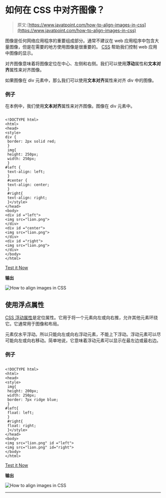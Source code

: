 # 如何在 CSS 中对齐图像？

> 原文:[https://www.javatpoint.com/how-to-align-images-in-css](https://www.javatpoint.com/how-to-align-images-in-css)

图像是任何网络应用程序的重要组成部分。通常不建议在 web 应用程序中包含大量图像，但是在需要的地方使用图像是很重要的。 [CSS](https://www.javatpoint.com/css-tutorial) 帮助我们控制 web 应用中图像的显示。

对齐图像意味着将图像定位在中心、左侧和右侧。我们可以使用**浮动**属性和**文本对齐**属性来对齐图像。

如果图像在 div 元素中，那么我们可以使用**文本对齐**属性来对齐 div 中的图像。

### 例子

在本例中，我们使用**文本对齐**属性来对齐图像。图像在 div 元素中。

```

<!DOCTYPE html>  
<html>  
<head>  
<style>  
div {  
 border: 2px solid red;
 }
 img{
 height: 250px;
 width: 250px;
 }
#left {  
 text-align: left;
 }
 #center {  
 text-align: center;
 }
 #right{  
 text-align: right;
 }</style>  
</head>  
<body> 
<div id ="left">
<img src="lion.png">
</div> 
<div id ="center">
<img src="lion.png">
</div>
<div id ="right">
<img src="lion.png">
</div>
</body>  
</html>    

```

[Test it Now](https://www.javatpoint.com/oprweb/test.jsp?filename=how-to-align-images-in-css1)

**输出**

![How to align images in CSS](../Images/6898f74f508028767fa392de08be7124.png)

## 使用浮点属性

[CSS 浮动属性](https://www.javatpoint.com/css-float)是定位属性。它用于将一个元素向左或向右推，允许其他元素环绕它。它通常用于图像和布局。

元素仅水平浮动。所以只能向左或向右浮动元素，不能上下浮动。浮动元素可以尽可能向左或向右移动。简单地说，它意味着浮动元素可以显示在最左边或最右边。

### 例子

```

<!DOCTYPE html>  
<html>  
<head>  
<style>  
 img{
 height: 200px;
 width: 250px;
 border: 7px ridge blue;
 }
#left{  
 float: left;
 }
 #right{  
 float: right;
 }</style>  
</head>  
<body>
<img src="lion.png" id ="left">
<img src="lion.png" id="right">
</body>  
</html>    

```

[Test it Now](https://www.javatpoint.com/oprweb/test.jsp?filename=how-to-align-images-in-css2)

**输出**

![How to align images in CSS](../Images/87d19c045e91ab816ff662f506f00b59.png)

* * *